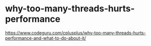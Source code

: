 

# why-too-many-threads-hurts-performance

https://www.codeguru.com/cplusplus/why-too-many-threads-hurts-performance-and-what-to-do-about-it/
